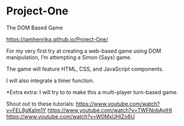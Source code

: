 # Project-One
 The DOM Based Game


https://iamhenrika.github.io/Project-One/


For my very first try at creating a web-based game using DOM manipulation, I’m attempting a Simon (Says) game.

The game will feature HTML, CSS, and JavaScript components.

I will also integrate a timer function.

*Extra extra: I will try to to make this a multi-player turn-based game.

Shout out to these tutorials:
https://www.youtube.com/watch?v=FEL8gKaIm1Y
https://www.youtube.com/watch?v=TWFNnbAylHI
https://www.youtube.com/watch?v=W0MxUHlZo6U
